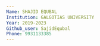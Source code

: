 ```yaml
---
Name: SHAJID EQUBAL
Institution: GALGOTIAS UNIVERSITY
Year: 2019-2023
Github_user: SajidEqubal
Phone: 9931133385
---
```


